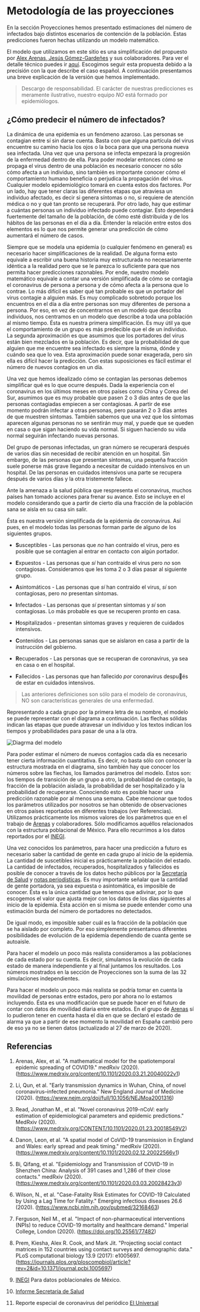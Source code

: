 # Metodología de las proyecciones

En la sección Proyecciones hemos presentado estimaciones del número de infectados bajo distintos escenarios de contención de la población. Estas predicciones fueron hechas utilizando un modelo matemático.

El modelo que utilizamos en este sitio es una simplificación del propuesto por [Alex Arenas, Jesús Gómez-Gardeñes](https://covid-19-risk.github.io/map/) y sus colaboradores. Para ver el detalle técnico puedes ir [aquí](https://covid-19-risk.github.io/map/model.pdf). Escogimos seguir esta propuesta debido a la precisión con la que describe el caso español.
A continuación presentamos una breve explicación de la versión que hemos implementado.

>Descargo de responsabilidad. El carácter de nuestras predicciones es meramente ilustrativo, nuestro equipo *NO* está formado por epidemiólogos.

## ¿Cómo predecir el número de infectados?

La dinámica de una epidemia es un fenómeno azaroso. Las personas se contagian entre sí sin darse cuenta. Basta con que alguna partícula del virus encuentre su camino hacia los ojos o la boca para que una persona nueva sea infectada. Una vez que una persona se infecta empezará la progresión de la enfermedad dentro de ella. Para poder modelar entonces cómo se propaga el virus dentro de una población es necesario conocer no sólo cómo afecta a un individuo, sino también es importante conocer cómo el comportamiento humano beneficia o perjudica la propagación del virus. Cualquier modelo epidemiológico tomará en cuenta estos dos factores. Por un lado, hay que tener claras las diferentes etapas que atraviesa un individuo afectado, es decir si genera síntomas o no, si requiere de atención médica o no y qué tan pronto se recuperará. Por otro lado, hay que estimar a cuántas personas un individuo infectado puede contagiar. Esto dependerá fuertemente del tamaño de la población, de cómo esté distribuida y de los hábitos de las personas en el día a día. Entender la relación entre estos dos elementos es lo que nos permite generar una predicción de cómo aumentará el número de casos.

Siempre que se modela una epidemia (o cualquier fenómeno en general) es necesario hacer simplificaciones de la realidad. De alguna forma esto equivale a escribir una buena historia muy estructurada no necesariamente idéntica a la realidad pero que se le parezca lo suficiente para que nos permita hacer predicciones razonables. Por ende, nuestro modelo matemático equivale a contar una versión simplificada de cómo se contagia el coronavirus de persona a persona y de cómo afecta a la persona que lo contrae.
Lo más difícil es saber qué tan probable es que un portador del virus contagie a alguien más. Es muy complicado sobretodo porque los encuentros en el día a día entre personas son muy diferentes de persona a persona. Por eso, en vez de concentrarnos en un modelo que describa individuos, nos centramos en un modelo que describe a toda una población al mismo tiempo.  Ésta es nuestra primera simplificación. Es muy útil ya que el comportamiento de un grupo es más predecible que el de un individuo. La segunda aproximación es que asumimos que los portadores del virus están bien mezclados en la población. Es decir, que la probabilidad de que alguien que me encuentre sea infectado es siempre la misma, dónde y cuándo sea que lo vea. Esta aproximación puede sonar exagerada, pero sin ella es difícil hacer la predicción. Con estas suposiciones es fácil estimar el número de nuevos contagios en un día.

Una vez que hemos idealizado cómo se contagian las personas debemos simplificar qué es lo que ocurre después. Dada la experiencia con el coronavirus en los últimos meses en otros países como China y Corea del Sur, asumimos que es muy probable que pasen 2 o 3 días antes de que las personas contagiadas empiecen a ser contagiosas. A partir de ese momento podrán infectar a otras personas, pero pasarán 2 o 3 días antes de que muestren síntomas. También sabemos que una vez que los síntomas aparecen algunas personas no se sentirán muy mal, y puede que se queden en casa o que sigan haciendo su vida normal. Si siguen haciendo su vida normal seguirán infectando nuevas personas.

Del grupo de personas infectadas, un gran número se recuperará después de varios días sin necesidad de recibir atención en un hospital. Sin embargo, de las personas que presentan síntomas, una pequeña fracción suele ponerse más grave llegando a necesitar de cuidado intensivos en un hospital. De las personas en cuidados intensivos una parte se recupera después de varios días y la otra tristemente fallece.

Ante la amenaza a la salud pública que respresenta el coronavirus, muchos países han tomado acciones para frenar su avance. Esto se incluye en el modelo considerando que a partir de cierto día una fracción de la población sana se aisla en su casa sin salir.  

Ésta es nuestra versión simplificada de la epidemia de coronavirus. Así pues, en el modelo todas las personas forman parte de alguno de los siguientes grupos.

- **S**usceptibles   - Las personas que *no* han contraído el virus, pero es posible que se contagien al entrar en contacto con algún portador.

- **E**xpuestos - Las personas que *sí* han contraído el virus pero *no* son contagiosas.  Consideramos que les toma 2 o 3 días pasar al siguiente grupo.


- **A**sintomáticos - Las personas que *sí* han contraído el virus, *sí* son contagiosas, pero *no* presentan síntomas.  

- **I**nfectados - Las personas que *sí* presentan síntomas y *sí* son contagiosas. Lo más probable es que se recuperen pronto en casa.

- **H**ospitalizados - presentan síntomas graves y requieren de cuidados intensivos.

- **C**ontenidos - Las personas sanas que se aislaron en casa a partir de la instrucción del gobierno.

- **R**ecuperados - Las personas que se recuperan de coronavirus, ya sea en casa o en el hospital.

- **F**allecidos  - Las personas que han fallecido *por* coronavirus después de estar en cuidados intensivos.

>Las anteriores definiciones son sólo para el modelo de coronavirus, NO son características generales de una enfermedad.

Representando a cada grupo por la primera letra de su nombre, el modelo se puede representar con el diagrama a continuación.  Las flechas sólidas indican las etapas que puede atravesar un individuo y los textos indican los tiempos y probabilidades para pasar de una a la otra.

![Diagrma del modelo](https://github.com/aguirreFabian/covid/blob/master/images/diagrama.001.jpeg "Diagrama del modelo")  

Para poder estimar el número de nuevos contagios cada día es necesario tener cierta información cuantitativa. Es decir, no basta sólo con conocer la estructura mostrada en el diagrama, sino también hay que conocer los números sobre las flechas, los llamados parámetros del modelo. Estos son: los tiempos de transición de un grupo a otro, la probabilidad de contagio, la fracción de la población aislada, la probabilidad de ser hospitalizado y la probabilidad de recuperarse. Conociendo esto es posible hacer una predicción razonable por al menos una semana. Cabe mencionar que todos los parámetros utilizados por nosotros se han obtenido de observaciones en otros países reportados en diferentes trabajos (ver Referencias). Utilizamos prácticamente los mismos valores de los parámetros que en el trabajo de [Arenas](https://covid-19-risk.github.io/map/model.pdf) y colaboradores. Sólo modificamos aquéllos relacionados con la estructura poblacional de México. Para ello recurrimos a los datos reportados por el [INEGI](https://www.inegi.org.mx/).

Una vez conocidos los parámetros, para hacer una predicción a futuro es necesario saber la cantidad de gente en cada grupo al inicio de la epidemia. La cantidad de suscetibles inicial es prácticamente la población del estado. La cantidad de infectados, recuperados, hospitalizados y fallecidos es posible de conocer a través de los datos hecho públicos por la [Secretaría de Salud](https://www.gob.mx/salud/documentos/coronavirus-covid-19-comunicado-tecnico-diario-238449) y [notas periodísticas](https://www.eluniversal.com.mx/mundo/coronavirus-covid-19). Es muy importante señalar que la cantidad de gente portadora, ya sea expuesta o asintomática, es imposible de conocer. Ésta es la única cantidad que tenemos que adivinar, por lo que escogemos el valor que ajusta mejor con los datos de los días siguientes al inicio de la epidemia. Esta acción en si misma se puede entender como una estimación burda del número de portadores no detectados.

De igual modo, es imposible saber cuál es la fracción de la población que se ha aislado por completo. Por eso simplemente presentamos diferentes posibilidades de evolución de la epidemia dependiendo de cuanta gente se autoaisle.


Para hacer el modelo un poco más realista consideramos a las poblaciones de cada estado por su cuenta. Es decir, simulamos la evolución de cada estado de manera independiente y al final juntamos los resultados. Los números mostrados en la sección de Proyecciones son la suma de las 32 simulaciones independientes.

Para hacer el modelo un poco más realista se podría tomar en cuenta la movilidad de personas entre estados, pero por ahora no lo estamos incluyendo. Ésta es una modificación que se puede hacer en el futuro de contar con datos de movilidad diaria entre estados. En el grupo de [Arenas](https://covid-19-risk.github.io/map/) sí lo pudieron tener en cuenta hasta el día en que se declaró el estado de alarma ya que a partir de ese momento la movilidad en España cambió pero de eso ya no se tienen datos (actualizado al 27 de marzo de 2020).

## Referencias  

1. Arenas, Alex, et al. "A mathematical model for the spatiotemporal epidemic spreading of COVID19." medRxiv (2020).  (https://www.medrxiv.org/content/10.1101/2020.03.21.20040022v1)

1. Li, Qun, et al. "Early transmission dynamics in Wuhan, China, of novel coronavirus–infected pneumonia." New England Journal of Medicine (2020).  (https://www.nejm.org/doi/full/10.1056/NEJMoa2001316)

1. Read, Jonathan M., et al. "Novel coronavirus 2019-nCoV: early estimation of epidemiological parameters and epidemic predictions." MedRxiv (2020). (https://www.medrxiv.org/CONTENT/10.1101/2020.01.23.20018549V2)

1. Danon, Leon, et al. "A spatial model of CoVID-19 transmission in England and Wales: early spread and peak timing." medRxiv (2020). (https://www.medrxiv.org/content/10.1101/2020.02.12.20022566v1)  

1. Bi, Qifang, et al. "Epidemiology and Transmission of COVID-19 in Shenzhen China: Analysis of 391 cases and 1,286 of their close contacts." medRxiv (2020). (https://www.medrxiv.org/content/10.1101/2020.03.03.20028423v3)  

1. Wilson, N., et al. "Case-Fatality Risk Estimates for COVID-19 Calculated by Using a Lag Time for Fatality." Emerging infectious diseases 26.6 (2020). (https://www.ncbi.nlm.nih.gov/pubmed/32168463)  

1. Ferguson, Neil M., et al. "Impact of non-pharmaceutical interventions (NPIs) to reduce COVID-19 mortality and healthcare demand." Imperial College, London (2020). (https://doi.org/10.25561/77482)  

1. Prem, Kiesha, Alex R. Cook, and Mark Jit. "Projecting social contact matrices in 152 countries using contact surveys and demographic data." PLoS computational biology 13.9 (2017): e1005697. (https://journals.plos.org/ploscompbiol/article?rev=2&id=10.1371/journal.pcbi.1005697)  

1. [INEGI](https://www.inegi.org.mx/) Para datos poblacionales de México.

1. [Informe Secretaría de Salud](https://www.gob.mx/salud/documentos/coronavirus-covid-19-comunicado-tecnico-diario-238449)

1. Reporte especial de coronavirus del periódico [El Universal](https://www.eluniversal.com.mx/mundo/coronavirus-covid-19)
